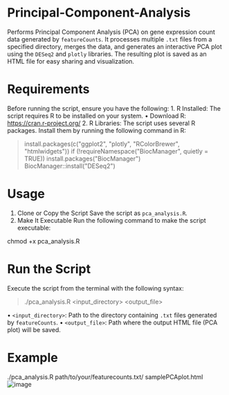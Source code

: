 # Principal-Component-Analysis
Performs Principal Component Analysis (PCA) on gene expression count data generated by `featureCounts`. It processes multiple `.txt` files from a specified directory, merges the data, and generates an interactive PCA plot using the `DESeq2` and `plotly` libraries. The resulting plot is saved as an HTML file for easy sharing and visualization.
# Requirements
Before running the script, ensure you have the following:
	1.	R Installed: The script requires R to be installed on your system.
	•	Download R: https://cran.r-project.org/
	2.	R Libraries: The script uses several R packages. Install them by running the following command in R:

> install.packages(c("ggplot2", "plotly", "RColorBrewer", "htmlwidgets"))
> if (!requireNamespace("BiocManager", quietly = TRUE))
    install.packages("BiocManager")
> BiocManager::install("DESeq2")

# Usage
1. Clone or Copy the Script
Save the script as `pca_analysis.R`.
2. Make It Executable
Run the following command to make the script executable:

chmod +x pca_analysis.R

# Run the Script
Execute the script from the terminal with the following syntax:

> ./pca_analysis.R <input_directory> <output_file>

•	`<input_directory>`: Path to the directory containing `.txt` files generated by `featureCounts`.
•	`<output_file>`: Path where the output HTML file (PCA plot) will be saved.

# Example 
./pca_analysis.R path/to/your/featurecounts.txt/ samplePCAplot.html
![image](https://github.com/user-attachments/assets/0eb378c9-ea38-4817-87cf-36c2f742731d)
